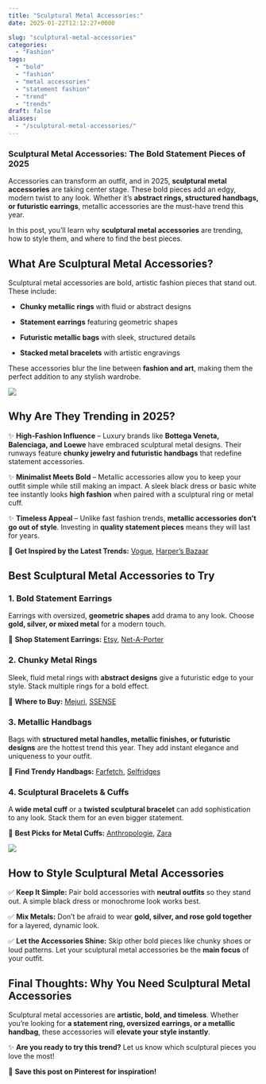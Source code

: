 ```yaml
---
title: "Sculptural Metal Accessories:"
date: 2025-01-22T12:12:27+0000

slug: "sculptural-metal-accessories"
categories:
  - "Fashion"
tags:
  - "bold"
  - "fashion"
  - "metal accessories"
  - "statement fashion"
  - "trend"
  - "trends"
draft: false
aliases:
  - "/sculptural-metal-accessories/"
---
```

### **Sculptural Metal Accessories: The Bold Statement Pieces of 2025**

Accessories can transform an outfit, and in 2025, **sculptural metal accessories** are taking center stage. These bold pieces add an edgy, modern twist to any look. Whether it’s **abstract rings, structured handbags, or futuristic earrings**, metallic accessories are the must-have trend this year.

In this post, you’ll learn why **sculptural metal accessories** are trending, how to style them, and where to find the best pieces.

## **What Are Sculptural Metal Accessories?**

Sculptural metal accessories are bold, artistic fashion pieces that stand out. These include:

- **Chunky metallic rings** with fluid or abstract designs

- **Statement earrings** featuring geometric shapes

- **Futuristic metallic bags** with sleek, structured details

- **Stacked metal bracelets** with artistic engravings

These accessories blur the line between **fashion and art**, making them the perfect addition to any stylish wardrobe.

![](/DALL·E-2025-01-22-13.59.53-A-close-up-image-of-sculptural-metal-rings-displayed-on-an-elegant-hand.-The-rings-are-bold-oversized-and-feature-abstract-fluid-designs-in-silver-.webp)

## **Why Are They Trending in 2025?**

✨ **High-Fashion Influence** – Luxury brands like **Bottega Veneta, Balenciaga, and Loewe** have embraced sculptural metal designs. Their runways feature **chunky jewelry and futuristic handbags** that redefine statement accessories.

✨ **Minimalist Meets Bold** – Metallic accessories allow you to keep your outfit simple while still making an impact. A sleek black dress or basic white tee instantly looks **high fashion** when paired with a sculptural ring or metal cuff.

✨ **Timeless Appeal** – Unlike fast fashion trends, **metallic accessories don’t go out of style**. Investing in **quality statement pieces** means they will last for years.

🔗 **Get Inspired by the Latest Trends:** [Vogue](https://www.vogue.com/), [Harper’s Bazaar](https://www.harpersbazaar.com/)

## **Best Sculptural Metal Accessories to Try**

### **1. Bold Statement Earrings**

Earrings with oversized, **geometric shapes** add drama to any look. Choose **gold, silver, or mixed metal** for a modern touch.

🔗 **Shop Statement Earrings:** [Etsy](https://www.etsy.com/), [Net-A-Porter](https://www.net-a-porter.com/)

### **2. Chunky Metal Rings**

Sleek, fluid metal rings with **abstract designs** give a futuristic edge to your style. Stack multiple rings for a bold effect.

🔗 **Where to Buy:** [Mejuri](https://www.mejuri.com/), [SSENSE](https://www.ssense.com/)

### **3. Metallic Handbags**

Bags with **structured metal handles, metallic finishes, or futuristic designs** are the hottest trend this year. They add instant elegance and uniqueness to your outfit.

🔗 **Find Trendy Handbags:** [Farfetch](https://www.farfetch.com/), [Selfridges](https://www.selfridges.com/)

### **4. Sculptural Bracelets & Cuffs**

A **wide metal cuff** or a **twisted sculptural bracelet** can add sophistication to any look. Stack them for an even bigger statement.

🔗 **Best Picks for Metal Cuffs:** [Anthropologie](https://www.anthropologie.com/), [Zara](https://www.zara.com/)

![](/DALL·E-2025-01-22-13.59.27-An-artistic-flat-lay-composition-of-sculptural-metal-accessories-featuring-bold-statement-rings-structured-metallic-cuffs-and-a-futuristic-metal-ha.webp)

## **How to Style Sculptural Metal Accessories**

✅ **Keep It Simple:** Pair bold accessories with **neutral outfits** so they stand out. A simple black dress or monochrome look works best.

✅ **Mix Metals:** Don’t be afraid to wear **gold, silver, and rose gold together** for a layered, dynamic look.

✅ **Let the Accessories Shine:** Skip other bold pieces like chunky shoes or loud patterns. Let your sculptural metal accessories be the **main focus** of your outfit.

## **Final Thoughts: Why You Need Sculptural Metal Accessories**

Sculptural metal accessories are **artistic, bold, and timeless**. Whether you’re looking for **a statement ring, oversized earrings, or a metallic handbag**, these accessories will **elevate your style instantly**.

✨ **Are you ready to try this trend?** Let us know which sculptural pieces you love the most!

📌 **Save this post on Pinterest for inspiration!**